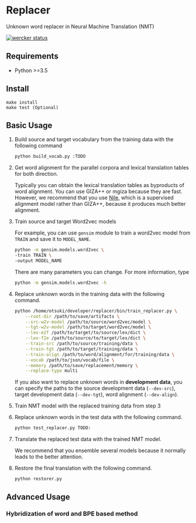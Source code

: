 # Replacer

Unknown word replacer in Neural Machine Translation (NMT)

[![wercker status](https://app.wercker.com/status/f85bf4841c6422cd5ddfba7bdf635318/s/ "wercker status")](https://app.wercker.com/project/byKey/f85bf4841c6422cd5ddfba7bdf635318)

## Requirements
- Python >=3.5

## Install

```
make install
make test (Optional)
```

## Basic Usage

1. Build source and target vocabulary from the training data with the following command

    ```bash
    python build_vocab.py :TODO
    ```

2. Get word alignment for the parallel corpora and lexical translation tables for both direction.
   
   Typically you can obtain the lexical translation tables as byproducts 
   of word alignment. 
   You can use GIZA++ or mgiza because they are fast.
   However, we recommend that you use [Nile](https://TODO.com),
   which is a supervised alignment model rather than GIZA++, 
   because it produces much better alignment.

2. Train source and target Word2vec models
   
   For example, you can use `gensim` module to train a word2vec model from `TRAIN`
   and save it to `MODEL_NAME`.
 
   ```bash
   python -m gensim.models.word2vec \
   -train TRAIN \
   -output MODEL_NAME
   ```
   
   There are many parameters you can change.
   For more information, type
   
    ```bash
   python -m gensim.models.word2vec -h
    ```

3. Replace unknown words in the training data with the
    following command.
   
    ```bash
    python /home/otsuki/developer/replacer/bin/train_replacer.py \
        --root-dir /path/to/save/artifacts \
        --src-w2v-model /path/to/source/word2vec/model \
        --tgt-w2v-model /path/to/target/word2vec/model \
        --lex-e2f /path/to/target/to/source/lex/dict \
        --lex-f2e /path/to/source/to/target/lex/dict \
        --train-src /path/to/source/training/data \
        --train-tgt /path/to/target/training/data \
        --train-align /path/to/word/alignment/for/training/data \
        --vocab /path/to/json/vocab/file \
        --memory /path/to/save/replacement/memory \
        --replace-type multi
    ```

    If you also want to replace unknown words in **development data**,
    you can specify the paths to the source development data (`--dev-src`), target development data (`--dev-tgt`), 
    word alignment (`--dev-align`).

4. Train NMT model with the replaced training data from step 3

5. Replace unknown words in the test data with the following command.

    ```bash
    python test_replacer.py TODO:
    ```

6. Translate the replaced test data with the trained NMT model.

    We recommend that you ensemble several models because it normally
    leads to the better attention.

7. Restore the final translation with the following command.

    ```bash
    python restorer.py
    ```

## Advanced Usage

### Hybridization of word and BPE based method
